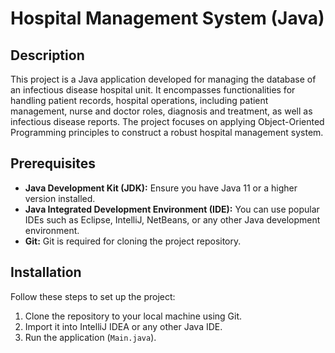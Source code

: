# Hospital Management System (Java)

## Description
This project is a Java application developed for managing the database of an infectious disease hospital unit. It encompasses functionalities for handling patient records, hospital operations, including patient management, nurse and doctor roles, diagnosis and treatment, as well as infectious disease reports. The project focuses on applying Object-Oriented Programming principles to construct a robust hospital management system.

## Prerequisites

- **Java Development Kit (JDK):** Ensure you have Java 11 or a higher version installed.
- **Java Integrated Development Environment (IDE):** You can use popular IDEs such as Eclipse, IntelliJ, NetBeans, or any other Java development environment.
- **Git:** Git is required for cloning the project repository.

## Installation
Follow these steps to set up the project:

1. Clone the repository to your local machine using Git.
2. Import it into IntelliJ IDEA or any other Java IDE.
3. Run the application (`Main.java`).
